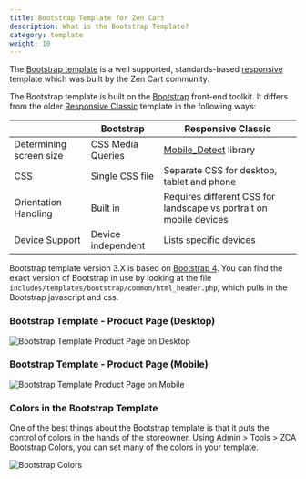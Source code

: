 ```yaml
---
title: Bootstrap Template for Zen Cart
description: What is the Bootstrap Template? 
category: template
weight: 10
---
```


The [Bootstrap template](https://www.zen-cart.com/downloads.php?do=file&id=2191) is a well supported, standards-based [responsive](/user/template/responsive/) template which was built by the Zen Cart community. 

The Bootstrap template is built on the [Bootstrap](https://getbootstrap.com/) front-end toolkit.  It differs from the older [Responsive Classic](/user/template/responsive_classic/) template in the following ways: 

||Bootstrap|Responsive Classic| 
-|-|-|
|Determining screen size|CSS Media Queries | [Mobile_Detect](http://mobiledetect.net/) library |
|CSS|Single CSS file|Separate CSS for desktop, tablet and phone|
|Orientation Handling|Built in|Requires different CSS for landscape vs portrait on mobile devices|
|Device Support|Device independent|Lists specific devices|

Bootstrap template version 3.X is based on [Bootstrap 4](https://getbootstrap.com/docs/4.6/getting-started/introduction/).  You can find the exact version of Bootstrap in use by looking at the file `includes/templates/bootstrap/common/html_header.php`, which pulls in the Bootstrap javascript and css.

### Bootstrap Template - Product Page (Desktop) 
![Bootstrap Template Product Page on Desktop](/images/bootstrap_desktop.png)

### Bootstrap Template - Product Page (Mobile) 
![Bootstrap Template Product Page on Mobile](/images/bootstrap_full.png)

### Colors in the Bootstrap Template

One of the best things about the Bootstrap template is that it puts the control of colors in the hands of the storeowner.  Using Admin > Tools > ZCA Bootstrap Colors, you can set many of the colors in your template. 

![Bootstrap Colors](/images/bootstrap_colors.png)


